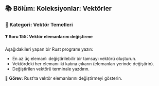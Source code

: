 ## 📚 Bölüm: Koleksiyonlar: Vektörler  
### 🔹 Kategori: Vektör Temelleri  
#### ❓ Soru 155: Vektör elemanlarını değiştirme

Aşağıdakileri yapan bir Rust programı yazın:

- En az üç elemanlı değiştirilebilir bir tamsayı vektörü oluşturun.
- Vektördeki her elemanı iki katına çıkarın (elemanları yerinde değiştirin).
- Değiştirilen vektörü terminale yazdırın.

🔧 **Görev:** Rust'ta vektör elemanlarını değiştirmeyi gösterin.
